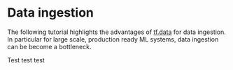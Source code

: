 # Data ingestion

The following tutorial highlights the advantages of
[tf.data](https://www.tensorflow.org/guide/data_performance#pipelining) for data ingestion. In particular for large scale,
production ready ML systems, data ingestion can be become a bottleneck.

Test test test